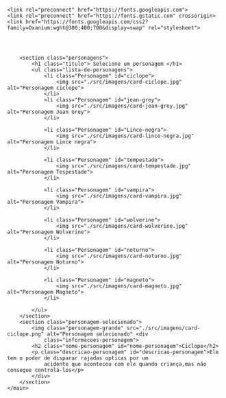 <!DOCTYPE html>
<html lang="pt-br">

<head>
    <meta charset="UTF-8">
    <meta name="viewport" content="width=device-width, initial-scale=1.0">
    <title>projeto X-Men - Semana do zero ao programador contratado</title>

    <link rel="preconnect" href="https://fonts.googleapis.com">
    <link rel="preconnect" href="https://fonts.gstatic.com" crossorigin>
    <link href="https://fonts.googleapis.com/css2?family=Oxanium:wght@300;400;700&display=swap" rel="stylesheet">
</head>

<body>
    <header class="cabecalho"> </header>
    <main class="selecao-de-personagens">

        <section class="personagens">
            <h1 class="titulo"> Selecione um personagem </h1>
            <ul class="lista-de-personagens">
                <li class="Personagem" id="ciclope">
                    <img src="./src/imagens/card-ciclope.jpg" alt="Personagem ciclope">
                </li>
                <li class="Personagem" id="jean-grey">
                    <img src="./src/imagens/card-jean-grey.jpg" alt="Personagem Jean Grey">
                </li>

                <li class="Personagem" id="Lince-negra">
                    <img src="./src/imagens/card-lince-negra.jpg" alt="Personagem Lince negra">
                </li>

                <li class="Personagem" id="tempestade">
                    <img src="./src/imagens/card-tempestade.jpg" alt="Personagem Tespestade">
                </li>

                <li class="Personagem" id="vampira">
                    <img src="./src/imagens/card-vampira.jpg" alt="Personagem Vampira">
                </li>

                <li class="Personagem" id="wolverine">
                    <img src="./src/imagens/card-wolverine.jpg" alt="Personagem Wolverine">
                </li>

                <li class="Personagem" id="noturno">
                    <img src="./src/imagens/card-noturno.jpg" alt="Personagem Noturno">
                </li>

                <li class="Personagem" id="magneto">
                    <img src="./src/imagens/card-magneto.jpg" alt="Personagem Magneto">
                </li>

            </ul>
        </section>
        <section class="personagem-selecionado">
            <img class="personagem-grande" src="./src/imagens/card-ciclope.png" alt="Personagem selecionado" <div
                class="informacoes-personagem">
            <h2 class="nome-personagem" id="nome-personagem">Ciclope</h2>
            <p class="descricao-personagem" id="descricao-personagem">Ele tem o poder de disparar rajadas opticas por um
                acidente que aconteceu com ele quando criança,mas não consegue controlá-los</p>
            </div>
        </section>
    </main>
</body>

</html>
